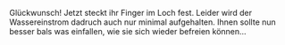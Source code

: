 Glückwunsch! Jetzt steckt ihr Finger im Loch fest. Leider wird der Wassereinstrom dadruch auch nur minimal aufgehalten.
Ihnen sollte nun besser bals was einfallen, wie sie sich wieder befreien können...
